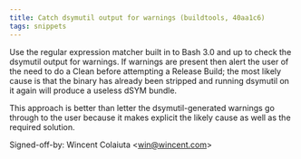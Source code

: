 ```yaml
---
title: Catch dsymutil output for warnings (buildtools, 40aa1c6)
tags: snippets
---
```


Use the regular expression matcher built in to Bash 3.0 and up to check the dsymutil output for warnings. If warnings are present then alert the user of the need to do a Clean before attempting a Release Build; the most likely cause is that the binary has already been stripped and running dsymutil on it again will produce a useless dSYM bundle.

This approach is better than letter the dsymutil-generated warnings go through to the user because it makes explicit the likely cause as well as the required solution.

Signed-off-by: Wincent Colaiuta &lt;win@wincent.com&gt;

